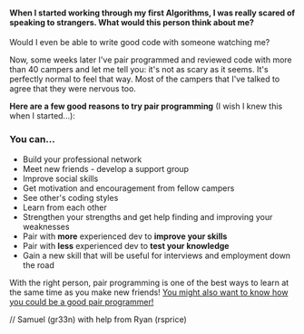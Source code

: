 #### When I started working through my first Algorithms, I was really scared of speaking to strangers. What would this person think about me? 
Would I even be able to write good code with someone watching me?

Now, some weeks later I've pair programmed and reviewed code with more than 40 campers and let me tell you: it's not as scary as it seems.
It's perfectly normal to feel that way. Most of the campers that I've talked to agree that they were nervous too.

**Here are a few good reasons to try pair programming** (I wish I knew this when I started...):

### You can...
- Build your professional network
- Meet new friends - develop a support group
- Improve social skills
- Get motivation and encouragement from fellow campers
- See other's coding styles
- Learn from each other
- Strengthen your strengths and get help finding and improving your weaknesses
- Pair with **more** experienced dev to **improve your skills**
- Pair with **less** experienced dev to **test your knowledge**
- Gain a new skill that will be useful for interviews and employment down the road

With the right person, pair programming is one of the best ways to learn at the same time as you make new friends!
[You might also want to know how you could be a good pair programmer!](https://github.com/FreeCodeCamp/freecodecamp/wiki/Tips-on-How-To-Become-A-Good-Pair-Programmer)

// Samuel (gr33n) with help from Ryan (rsprice)